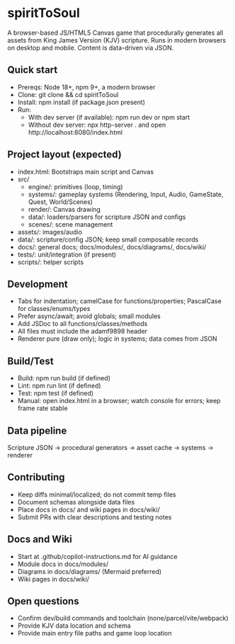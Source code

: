 <!-- adamf9898 -->
# spiritToSoul

A browser-based JS/HTML5 Canvas game that procedurally generates all assets from King James Version (KJV) scripture. Runs in modern browsers on desktop and mobile. Content is data-driven via JSON.

## Quick start
- Prereqs: Node 18+, npm 9+, a modern browser
- Clone: git clone <repo-url> && cd spiritToSoul
- Install: npm install (if package.json present)
- Run:
	- With dev server (if available): npm run dev or npm start
	- Without dev server: npx http-server . and open http://localhost:8080/index.html

## Project layout (expected)
- index.html: Bootstraps main script and Canvas
- src/
	- engine/: primitives (loop, timing)
	- systems/: gameplay systems (Rendering, Input, Audio, GameState, Quest, World/Scenes)
	- render/: Canvas drawing
	- data/: loaders/parsers for scripture JSON and configs
	- scenes/: scene management
- assets/: images/audio
- data/: scripture/config JSON; keep small composable records
- docs/: general docs; docs/modules/, docs/diagrams/, docs/wiki/
- tests/: unit/integration (if present)
- scripts/: helper scripts

## Development
- Tabs for indentation; camelCase for functions/properties; PascalCase for classes/enums/types
- Prefer async/await; avoid globals; small modules
- Add JSDoc to all functions/classes/methods
- All files must include the adamf9898 header
- Renderer pure (draw only); logic in systems; data comes from JSON

## Build/Test
- Build: npm run build (if defined)
- Lint: npm run lint (if defined)
- Test: npm test (if defined)
- Manual: open index.html in a browser; watch console for errors; keep frame rate stable

## Data pipeline
Scripture JSON → procedural generators → asset cache → systems → renderer

## Contributing
- Keep diffs minimal/localized; do not commit temp files
- Document schemas alongside data files
- Place docs in docs/ and wiki pages in docs/wiki/
- Submit PRs with clear descriptions and testing notes

## Docs and Wiki
- Start at .github/copilot-instructions.md for AI guidance
- Module docs in docs/modules/
- Diagrams in docs/diagrams/ (Mermaid preferred)
- Wiki pages in docs/wiki/

## Open questions
- Confirm dev/build commands and toolchain (none/parcel/vite/webpack)
- Provide KJV data location and schema
- Provide main entry file paths and game loop location
